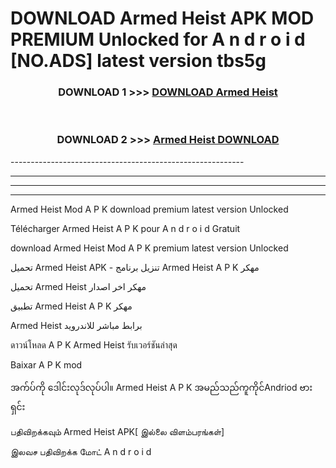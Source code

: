 # DOWNLOAD Armed Heist  APK MOD PREMIUM Unlocked for A n d r o i d [NO.ADS] latest version tbs5g 



<div align="center">

<h3>DOWNLOAD 1 >>> <a href="https://getmod2.web.app/?judul=Armed Heist ">DOWNLOAD Armed Heist </a></h3><br>

<h3>DOWNLOAD 2 >>> <a href="https://getmod2.web.app/?judul=Armed Heist ">Armed Heist  DOWNLOAD </a></h3>

</div>
----------------------------------------------------------

----------------------------------------------------------

----------------------------------------------------------

----------------------------------------------------------

Armed Heist  Mod A P K download premium latest version Unlocked

Télécharger Armed Heist  A P K pour A n d r o i d Gratuit

download Armed Heist  Mod A P K premium latest version Unlocked

تحميل Armed Heist  APK - تنزيل برنامج Armed Heist  A P K مهكر

تحميل Armed Heist  مهكر اخر اصدار

تطبيق Armed Heist  A P K مهكر

Armed Heist  برابط مباشر للاندرويد

ดาวน์โหลด A P K Armed Heist  รับเวอร์ชันล่าสุด

Baixar A P K mod

အက်ပ်ကို ဒေါင်းလုဒ်လုပ်ပါ။ Armed Heist  A P K အမည်သည်ကူကိုင်Andriod ဗားရှင်း

பதிவிறக்கவும் Armed Heist  APK[ இல்லை விளம்பரங்கள்] 
 
இலவச பதிவிறக்க மோட் A n d r o i d




